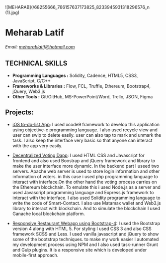 ![MEHARAB](/68255666_766157637173825_8233945931318296576_n (1).jpg)
# **Meharab Latif**
###### _Email_: [meharablatif@hotmail.com](meharablatif@hotmail.com)

## TECHNICAL SKILLS
* **Programming Languages :** Solidity, Cadence, HTML5, CSS3, JavaScript, C/C++
* **Frameworks & Libraries :** Flow, FCL, Truffle, Ethereum, Bootstrap4, jQuery, Web3.js
* **Other Tools :** Git/GitHub, MS-PowerPoint/Word, Trello, JSON, Figma

## Projects:
* [iOS to-do-list App](https://github.com/Meharab/iOS_To-Do-List_App):
I used xcode9 framework to develop this application using objective-c programming language. I also used recycle view and user can swip to delete easily. user can also tap 
to mark and unmark the task. I also keep the interface very basic so that anyone can interact with the app very easily.

* [Decentralized Voting Dapp](https://github.com/Meharab/Voting-Dapp):
I used HTML CSS and Javascript for frontend and also used Boostrap and jQuery framework and library to make the user interface more dynamic. In the backend part I useed two servers. Apache web server is used to store login information and other information of voters. in this case i used php programming language to interact with interface.On the other hand the voting process carries on the Ethereum blockchain. To emulate this i used Node.js as a server and used Javascript programming language and Express.js framework to interact with the interface. I also used Solidity programming language to write the code of Smart-Contact. I also use Matamax wallet and Web3.js library to interact with blockchain. And to simulate the blockchain I used Ganache local blockchain platform.

* [Responsive Restaurant Webapp using Bootstrap-4](https://github.com/Meharab/Restaurant-Webapp-using-Bootstrap-V4):
I used the Bootstrap version 4 along with HTML 5. For styling I used CSS 3 and also CSS framework SCSS and Less. I used vanilla javascript and jQuery to show some of the bootstrap techniques. to make my work easier I automated my development process using NPM and I also used task-runner Grunt and Gulp plugins. It is a responsive site which is developed under mobile-first approach.

